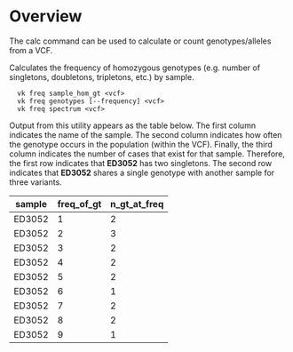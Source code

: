 # Overview

The calc command can be used to calculate or count genotypes/alleles from a VCF.

Calculates the frequency of homozygous genotypes (e.g. number of singletons, doubletons, tripletons, etc.) by sample.

```
  vk freq sample_hom_gt <vcf>
  vk freq genotypes [--frequency] <vcf>
  vk freq spectrum <vcf>
```

Output from this utility appears as the table below. The first column indicates the name of the sample. The second column indicates how often the genotype occurs in the population (within the VCF). Finally, the third column indicates the number of cases that exist for that sample. Therefore, the first row indicates that __ED3052__ has two singletons. The second row indicates that __ED3052__ shares a single genotype with another sample for three variants.

| sample | freq_of_gt | n_gt_at_freq |
|--------|------------|--------------|
| ED3052 | 1          | 2            |
| ED3052 | 2          | 3            |
| ED3052 | 3          | 2            |
| ED3052 | 4          | 2            |
| ED3052 | 5          | 2            |
| ED3052 | 6          | 1            |
| ED3052 | 7          | 2            |
| ED3052 | 8          | 2            |
| ED3052 | 9          | 1            |
